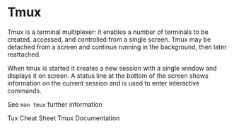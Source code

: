 # Tmux

Tmux is a terminal multiplexer: it enables a number of terminals to be created, accessed, and controlled from a single screen. Tmux may be detached from a screen and continue running in the background, then later reattached.

When tmux is started it creates a new session with a single window and displays it on screen. A status line at the bottom of the screen shows information on the current session and is used to enter interactive commands.

See `man tmux` further information

<BadgeLink badgeText='Cheat Sheet' colorScheme='blue' href='https://tmuxcheatsheet.com/'>Tux Cheat Sheet</BadgeLink>
<BadgeLink badgeText='Documentation' colorScheme='blue' href='https://tmuxguide.readthedocs.io/en/latest/tmux/tmux.html'>Tmux Documentation</BadgeLink>
